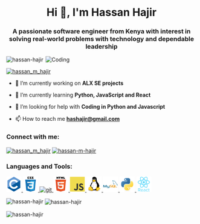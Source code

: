 
<h1 align="center">Hi 👋, I'm Hassan Hajir</h1>
<h3 align="center">A passionate software engineer from Kenya with interest in solving real-world problems with technology and dependable leadership</h3>
<img align="right" alt="Coding" width="400" src="https://cdn.dribbble.com/users/1162077/screenshots/3848914/programmer.gif">

<p align="left"> <img src="https://komarev.com/ghpvc/?username=hassan-hajir&label=Profile%20views&color=0e75b6&style=flat" alt="hassan-hajir" /> </p>

<p align="left"> <a href="https://twitter.com/hassan_m_hajir" target="blank"><img src="https://img.shields.io/twitter/follow/hassan_m_hajir?logo=twitter&style=for-the-badge" alt="hassan_m_hajir" /></a> </p>

- 🔭 I’m currently working on **ALX SE projects**

- 🌱 I’m currently learning **Python, JavaScript and React**

- 🤝 I’m looking for help with **Coding in Python and Javascript**

- 📫 How to reach me **hashajir@gmail.com**

<h3 align="left">Connect with me:</h3>
<p align="left">
<a href="https://twitter.com/hassan_m_hajir" target="blank"><img align="center" src="https://raw.githubusercontent.com/rahuldkjain/github-profile-readme-generator/master/src/images/icons/Social/twitter.svg" alt="hassan_m_hajir" height="30" width="40" /></a>
<a href="https://linkedin.com/in/hassan-m-hajir" target="blank"><img align="center" src="https://raw.githubusercontent.com/rahuldkjain/github-profile-readme-generator/master/src/images/icons/Social/linked-in-alt.svg" alt="hassan-m-hajir" height="30" width="40" /></a>
</p>

<h3 align="left">Languages and Tools:</h3>
<p align="left"> <a href="https://www.cprogramming.com/" target="_blank" rel="noreferrer"> <img src="https://raw.githubusercontent.com/devicons/devicon/master/icons/c/c-original.svg" alt="c" width="40" height="40"/> </a> <a href="https://www.w3schools.com/css/" target="_blank" rel="noreferrer"> <img src="https://raw.githubusercontent.com/devicons/devicon/master/icons/css3/css3-original-wordmark.svg" alt="css3" width="40" height="40"/> </a> <a href="https://git-scm.com/" target="_blank" rel="noreferrer"> <img src="https://www.vectorlogo.zone/logos/git-scm/git-scm-icon.svg" alt="git" width="40" height="40"/> </a> <a href="https://www.w3.org/html/" target="_blank" rel="noreferrer"> <img src="https://raw.githubusercontent.com/devicons/devicon/master/icons/html5/html5-original-wordmark.svg" alt="html5" width="40" height="40"/> </a> <a href="https://developer.mozilla.org/en-US/docs/Web/JavaScript" target="_blank" rel="noreferrer"> <img src="https://raw.githubusercontent.com/devicons/devicon/master/icons/javascript/javascript-original.svg" alt="javascript" width="40" height="40"/> </a> <a href="https://www.linux.org/" target="_blank" rel="noreferrer"> <img src="https://raw.githubusercontent.com/devicons/devicon/master/icons/linux/linux-original.svg" alt="linux" width="40" height="40"/> </a> <a href="https://www.mysql.com/" target="_blank" rel="noreferrer"> <img src="https://raw.githubusercontent.com/devicons/devicon/master/icons/mysql/mysql-original-wordmark.svg" alt="mysql" width="40" height="40"/> </a> <a href="https://www.python.org" target="_blank" rel="noreferrer"> <img src="https://raw.githubusercontent.com/devicons/devicon/master/icons/python/python-original.svg" alt="python" width="40" height="40"/> </a> <a href="https://reactjs.org/" target="_blank" rel="noreferrer"> <img src="https://raw.githubusercontent.com/devicons/devicon/master/icons/react/react-original-wordmark.svg" alt="react" width="40" height="40"/> </a> </p>

<p><img align="left" src="https://github-readme-stats.vercel.app/api/top-langs?username=hassan-hajir&show_icons=true&locale=en&layout=compact" alt="hassan-hajir" /></p>

<p>&nbsp;<img align="center" src="https://github-readme-stats.vercel.app/api?username=hassan-hajir&show_icons=true&locale=en" alt="hassan-hajir" /></p>

<p><img align="center" src="https://github-readme-streak-stats.herokuapp.com/?user=hassan-hajir&" alt="hassan-hajir" /></p>
